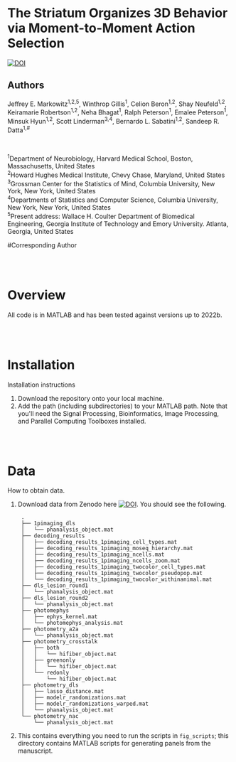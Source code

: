 # The Striatum Organizes 3D Behavior via Moment-to-Moment Action Selection

[![DOI](https://zenodo.org/badge/DOI/10.5281/zenodo.7274803.svg)](https://doi.org/10.5281/zenodo.7274803)


## Authors
Jeffrey E. Markowitz<sup>1,2,5</sup>, Winthrop Gillis<sup>1</sup>, Celion Beron<sup>1,2</sup>, Shay Neufeld<sup>1,2</sup>, Keiramarie Robertson<sup>1,2</sup>, Neha Bhagat<sup>1</sup>, Ralph Peterson<sup>1</sup>, Emalee Peterson<sup>1</sup>, Minsuk Hyun<sup>1,2</sup>, Scott Linderman<sup>3,4</sup>, Bernardo L. Sabatini<sup>1,2</sup>, Sandeep R. Datta<sup>1,#</sup>

<br>

<sup>1</sup>Department of Neurobiology, Harvard Medical School, Boston, Massachusetts, United States<br>
<sup>2</sup>Howard Hughes Medical Institute, Chevy Chase, Maryland, United States<br>
<sup>3</sup>Grossman Center for the Statistics of Mind, Columbia University, New York, New York, United States<br>
<sup>4</sup>Departments of Statistics and Computer Science, Columbia University, New York, New York, United States<br>
<sup>5</sup>Present address: Wallace H. Coulter Department of Biomedical Engineering, Georgia Institute of Technology and Emory University. Atlanta, Georgia, United States<br>

#Corresponding Author 

<br><br>

# Overview

All code is in MATLAB and has been tested against versions up to 2022b.

<br><br>

# Installation

Installation instructions

1. Download the repository onto your local machine.
1. Add the path (including subdirectories) to your MATLAB path. Note that you'll need the Signal Processing, Bioinformatics, Image Processing, and Parallel Computing Toolboxes installed.

<br><br>

# Data

How to obtain data.

1. Download data from Zenodo here [![DOI](https://zenodo.org/badge/DOI/10.5281/zenodo.7274803.svg)](https://doi.org/10.5281/zenodo.7274803). You should see the following.

		.
		├── 1pimaging_dls
		│   └── phanalysis_object.mat
		├── decoding_results
		│   ├── decoding_results_1pimaging_cell_types.mat
		│   ├── decoding_results_1pimaging_moseq_hierarchy.mat
		│   ├── decoding_results_1pimaging_ncells.mat
		│   ├── decoding_results_1pimaging_ncells_zoom.mat
		│   ├── decoding_results_1pimaging_twocolor_cell_types.mat
		│   ├── decoding_results_1pimaging_twocolor_pseudopop.mat
		│   └── decoding_results_1pimaging_twocolor_withinanimal.mat
		├── dls_lesion_round1
		│   └── phanalysis_object.mat
		├── dls_lesion_round2
		│   └── phanalysis_object.mat
		├── photomephys
		│   ├── ephys_kernel.mat
		│   └── photomephys_analysis.mat
		├── photometry_a2a
		│   └── phanalysis_object.mat
		├── photometry_crosstalk
		│   ├── both
		│   │   └── hifiber_object.mat
		│   ├── greenonly
		│   │   └── hifiber_object.mat
		│   └── redonly
		│       └── hifiber_object.mat
		├── photometry_dls
		│   ├── lasso_distance.mat
		│   ├── modelr_randomizations.mat
		│   ├── modelr_randomizations_warped.mat
		│   └── phanalysis_object.mat
		└── photometry_nac
			└── phanalysis_object.mat
2. This contains everything you need to run the scripts in `fig_scripts`; this directory contains MATLAB scripts for generating panels from the manuscript.


<br><br>